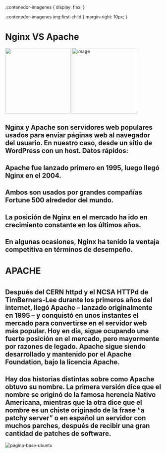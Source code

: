 .contenedor-imagenes {
  display: flex;
}

.contenedor-imagenes img:first-child {
  margin-right: 10px;
}
 <p align="center">
 <h1>Nginx VS  Apache</h1>
</p>
<div class="contenedor-imagenes">
  <img src="https://desarrolloweb.com/storage/tag_images/actual/nzShTvdaGzLCIO0FalGMkhnqXIcXcIwXABW9b4JU.png" "image" height="211" width="211">
  <img src="https://cdn.icon-icons.com/icons2/2107/PNG/512/file_type_nginx_icon_130305.png" alt= "image" height="211" width="211">
</div>


## Nginx y Apache son servidores web populares usados para enviar páginas web al navegador del usuario. En nuestro caso, desde un sitio de WordPress con un host. Datos rápidos:

##    Apache fue lanzado primero en 1995, luego llegó Nginx en el 2004.
##    Ambos son usados por grandes compañías Fortune 500 alrededor del mundo.
##    La posición de Nginx en el mercado ha ido en crecimiento constante en los últimos años.
##    En algunas ocasiones, Nginx ha tenido la ventaja competitiva en términos de desempeño.

<h1>APACHE<h1>


## Después del CERN httpd y el NCSA HTTPd de TimBerners-Lee durante los primeros años del internet, llegó Apache – lanzado originalmente en 1995 – y conquistó en unos instantes el mercado para convertirse en el servidor web más popular. Hoy en día, sigue ocupando una fuerte posición en el mercado, pero mayormente por razones de legado. Apache sigue siendo desarrollado y mantenido por el Apache Foundation, bajo la licencia Apache.

## Hay dos historias distintas sobre como Apache obtuvo su nombre. La primera versión dice que el nombre se originó de la famosa herencia Nativo Americana, mientras que la otra dice que el nombre es un chiste originado de la frase “a patchy server” o en español un servidor con muchos parches, después de recibir una gran cantidad de patches de software.
![pagina-base-ubuntu](https://user-images.githubusercontent.com/72433702/146513334-183848de-7a52-4910-a347-ba4077e04580.png)

